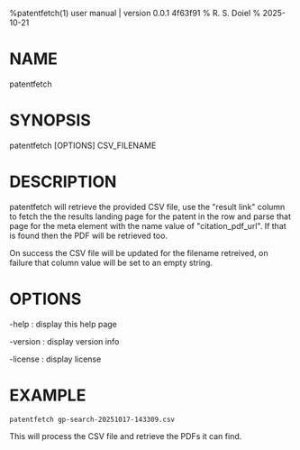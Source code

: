 %patentfetch(1) user manual | version 0.0.1 4f63f91
% R. S. Doiel
% 2025-10-21

# NAME

patentfetch

# SYNOPSIS

patentfetch [OPTIONS] CSV_FILENAME

# DESCRIPTION

patentfetch will retrieve the provided CSV file, use the "result link" column to fetch the
the results landing page for the patent in the row and parse that page for the meta element
with the name value of "citation_pdf_url". If that is found then the PDF will be retrieved too.

On success the CSV file will be updated for the filename retreived, on failure that column value
will be set to an empty string.

# OPTIONS

-help
: display this help page

-version
: display version info

-license
: display license

# EXAMPLE

~~~shell
patentfetch gp-search-20251017-143309.csv
~~~

This will process the CSV file and retrieve the PDFs it can find.


